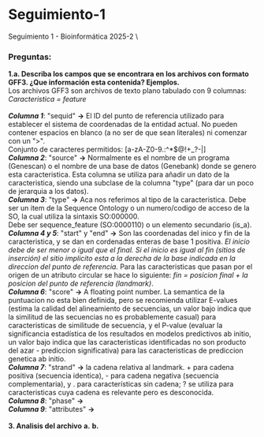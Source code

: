 # Seguimiento-1
Seguimiento 1 - Bioinformática 2025-2 \

### Preguntas:
**1.a. Describa los campos que se encontrara en los archivos con formato GFF3. ¿Que información esta contenida? Ejemplos.** \
Los archivos GFF3 son archivos de texto plano tabulado con 9 columnas:
\
_Caracteristica = feature_
\
\
**_Columna 1_**: "sequid" **->** El ID del punto de referencia utilizado para establecer el sistema de coordenadas de la entidad actual. No pueden contener espacios en blanco (a no ser de que sean literales) ni comenzar con un ">".  
Conjunto de caracteres permitidos: [a-zA-Z0-9.:^*$@!+_?-|]
\
**_Columna 2_**: "source" **->** Normalmente es el nombre de un programa (Genescan) o el nombre de una base de datos (Genebank) donde se genero esta caracteristica. Esta columna se utiliza para añadir un dato de la caracteristica, siendo una subclase de la columna "type" (para dar un poco de jerarquia a los datos).
\
**_Columna 3_**: "type" **->** Aca nos referimos al tipo de la caracteristica. Debe ser un item de la Sequence Ontology o un numero/codigo de acceso de la SO, la cual utiliza la sintaxis SO:000000.   
Debe ser sequence_feature (SO:0000110) o un elemento secundario (is_a).
\
**_Columna 4 y 5_**: "start" y "end" **->** Son las coordenadas del inico y fin de la caracteristica, y se dan en cordenadas enteras de base 1 positiva. _El inicio debe de ser menor o igual que el final. Si el inicio es igual al fin (sitios de inserción) el sitio implicito esta a la derecha de la base indicada en la direccion del punto de referencia._ Para las caracteristicas que pasan por el origen de un atributo circular se hace lo siguiente: _fin = posicion final + la posicion del punto de referencia (landmark)_.
\
**_Columna 6_**: "score" **->** A floating point number. La semantica de la puntuacion no esta bien definida, pero se recomienda utilizar E-values (estima la calidad del alineamiento de secuencias, un valor bajo indica que la similitud de las secuencias no es probablemente casual) para caracteristicas de similitude de secuencia, y el P-value (evaluar la significancia estadística de los resultados en modelos predictivos ab initio, un valor bajo indica que las caracteristicas identificadas no son producto del azar - prediccion significativa) para las caracteristicas de prediccion genetica ab initio.
\
**_Columna 7_**: "strand" **->** la cadena relativa al landmark. + para cadena positiva (secuencia identica), - para cadena negativa (secuencia complementaria), y . para características sin cadena; ? se utiliza para caracteristicas cuya cadena es relevante pero es desconocida.
\
**_Columna 8_**: "phase" **->**
\
**_Columna 9_**: "attributes" **->**
\
\
**3. Analisis del archivo**
**a.**
**b.**
